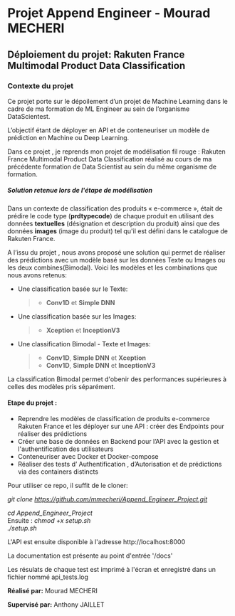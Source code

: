 # Projet Append Engineer - Mourad MECHERI
## Déploiement du projet: Rakuten France Multimodal Product Data Classification
 
 
### Contexte du projet

Ce projet porte sur le dépoilement d’un projet de Machine Learning dans le cadre de ma formation de ML Engineer au sein de l’organisme DataScientest. 

L’objectif étant de déployer en API et de conteneuriser un modèle de prédiction en Machine ou Deep Learning. 

Dans ce projet , je reprends mon projet de modélisation fil rouge : Rakuten France Multimodal Product Data Classification réalisé au cours de ma précédente formation de Data Scientist au sein du même organisme de formation. 

##### Solution retenue lors de l'étape de modélisation

Dans un contexte de classification des produits « e-commerce », était de prédire le code type (**prdtypecode**) de chaque produit en utilisant des données **textuelles** (désignation et description du produit) ainsi que des données **images** (image du produit) tel qu'il est défini dans le catalogue de Rakuten France.


A l’issu du projet , nous avons proposé une solution qui permet de réaliser des prédictions avec un modèle basé sur les données Texte ou Images ou les deux combines(Bimodal). 
Voici les modèles et les combinations que nous avons retenus:

-	Une classification basée sur le Texte: 
     >- **Conv1D** et **Simple DNN**
     
-	Une classification basée sur les Images: 
	 >-  **Xception** et **InceptionV3**
-	Une classification Bimodal - Texte et Images:

     >- **Conv1D**, **Simple DNN** et **Xception**  
     >- **Conv1D**, **Simple DNN** et **InceptionV3**
     >
La classification Bimodal permet d'obenir des performances supérieures à celles des modèles pris séparément.

#### Etape du projet  :
-	Reprendre les modèles de classification de produits e-commerce Rakuten France et les déployer sur une API :  créer des Endpoints pour réaliser des prédictions
-	Créer une base de données en Backend pour l’API avec la gestion et l'authentification des utilisateurs 
-	Conteneuriser avec Docker et Docker-compose
-	Réaliser des tests  d’ Authentification , d’Autorisation  et de prédictions via des containers distincts



Pour utiliser ce repo, il suffit de le cloner: 

*git clone https://github.com/mmecheri/Append_Engineer_Project.git*

*cd Append_Engineer_Project* </br>
Ensuite :
*chmod +x setup.sh*  </br> 
*./setup.sh* </br>

L'API est ensuite disponible à l'adresse http://localhost:8000

La documentation est présente au point d'entrée '/docs'

Les résulats de chaque test est imprimé à l'écran et enregistré dans un fichier nommé api_tests.log 


**Réalisé par:** 
  Mourad MECHERI

**Supervisé par:**
  Anthony JAILLET

